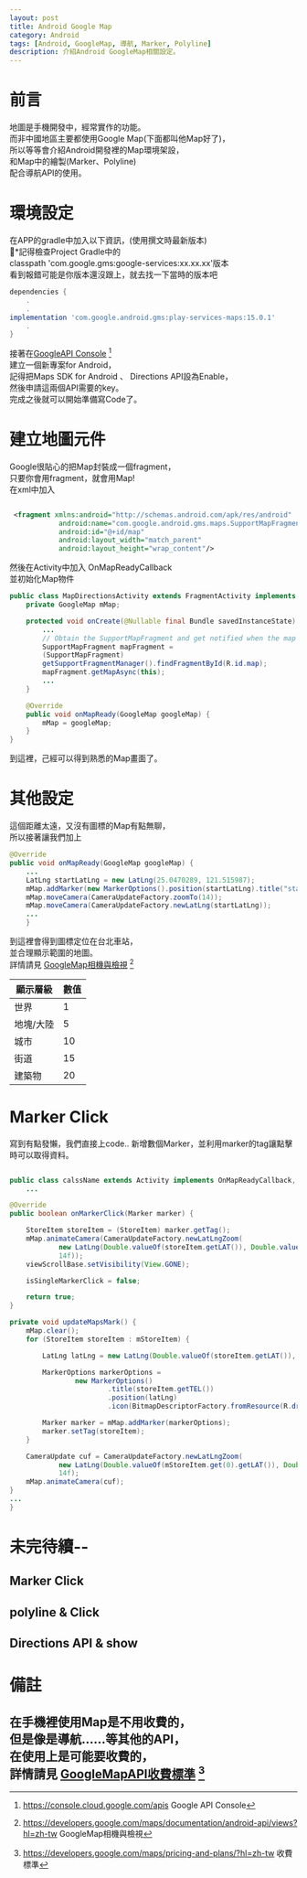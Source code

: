 ```yaml
---
layout: post
title: Android Google Map
category: Android
tags: [Android, GoogleMap, 導航, Marker, Polyline]
description: 介紹Android GoogleMap相關設定。
---
```

# 前言  

地圖是手機開發中，經常實作的功能。  
而非中國地區主要都使用Google Map(下面都叫他Map好了)，  
所以等等會介紹Android開發裡的Map環境架設，  
和Map中的繪製(Marker、Polyline)  
配合導航API的使用。

# 環境設定

在APP的gradle中加入以下資訊，(使用撰文時最新版本)  
*記得檢查Project Gradle中的  
classpath 'com.google.gms:google-services:xx.xx.xx'版本  
看到報錯可能是你版本還沒跟上，就去找一下當時的版本吧  
```gradle
dependencies {
	.
	.
implementation 'com.google.android.gms:play-services-maps:15.0.1'
	.
}
```

接著在[GoogleAPI Console](https://console.cloud.google.com/apis ) [^1]  
建立一個新專案for Android，  
記得把Maps SDK for Android 、 Directions API設為Enable，  
然後申請這兩個API需要的key。  
完成之後就可以開始準備寫Code了。

# 建立地圖元件

Google很貼心的把Map封裝成一個fragment，  
只要你會用fragment，就會用Map!  
在xml中加入
```xml

 <fragment xmlns:android="http://schemas.android.com/apk/res/android"
            android:name="com.google.android.gms.maps.SupportMapFragment"
            android:id="@+id/map"
            android:layout_width="match_parent"
            android:layout_height="wrap_content"/>

```

然後在Activity中加入 OnMapReadyCallback  
並初始化Map物件

```java
public class MapDirectionsActivity extends FragmentActivity implements OnMapReadyCallback {
	private GoogleMap mMap;

	protected void onCreate(@Nullable final Bundle savedInstanceState) {
		...
		// Obtain the SupportMapFragment and get notified when the map is ready to be used.
		SupportMapFragment mapFragment = 
		(SupportMapFragment) 
		getSupportFragmentManager().findFragmentById(R.id.map);
		mapFragment.getMapAsync(this);
		...
	}

	@Override
    public void onMapReady(GoogleMap googleMap) {
		mMap = googleMap;
	}
}
```
到這裡，己經可以得到熟悉的Map畫面了。  

# 其他設定
這個距離太遠，又沒有圖標的Map有點無聊，  
所以接著讓我們加上

```java
@Override
public void onMapReady(GoogleMap googleMap) {
	...
	LatLng startLatLng = new LatLng(25.0470289, 121.515987);
	mMap.addMarker(new MarkerOptions().position(startLatLng).title("start"));
	mMap.moveCamera(CameraUpdateFactory.zoomTo(14));
	mMap.moveCamera(CameraUpdateFactory.newLatLng(startLatLng));
	...
	}
```

到這裡會得到圖標定位在台北車站，  
並合理顯示範圍的地圖。  
詳情請見 [GoogleMap相機與檢視](https://developers.google.com/maps/documentation/android-api/views?hl=zh-tw) [^3] 

顯示層級		| 數值  
------------- |:-----
世界    		| 1
地塊/大陸    	| 5 
城市  			| 10
   街道  		| 15
   建築物  		| 20

# Marker Click

寫到有點發懶，我們直接上code..
新增數個Marker，並利用marker的tag讓點擊時可以取得資料。
```java

public class calssName extends Activity implements OnMapReadyCallback, GoogleMap.OnMarkerClickListener {
	...

@Override
public boolean onMarkerClick(Marker marker) {

	StoreItem storeItem = (StoreItem) marker.getTag();
	mMap.animateCamera(CameraUpdateFactory.newLatLngZoom(
			new LatLng(Double.valueOf(storeItem.getLAT()), Double.valueOf(storeItem.getLON())),
			14f));
	viewScrollBase.setVisibility(View.GONE);

	isSingleMarkerClick = false;

	return true;
}

private void updateMapsMark() {
	mMap.clear();
	for (StoreItem storeItem : mStoreItem) {

		LatLng latLng = new LatLng(Double.valueOf(storeItem.getLAT()), Double.valueOf(storeItem.getLON()));

		MarkerOptions markerOptions =
				new MarkerOptions()
						.title(storeItem.getTEL())
						.position(latLng)
						.icon(BitmapDescriptorFactory.fromResource(R.drawable.icon_location_map));

		Marker marker = mMap.addMarker(markerOptions);
		marker.setTag(storeItem);
	}

	CameraUpdate cuf = CameraUpdateFactory.newLatLngZoom(
			new LatLng(Double.valueOf(mStoreItem.get(0).getLAT()), Double.valueOf(mStoreItem.get(0).getLON())),
			14f);
	mMap.animateCamera(cuf);
}
...
}
```

# 未完待續--
## Marker Click
## polyline & Click
## Directions API & show

# 備註
在手機裡使用Map是不用收費的，    
但是像是導航……等其他的API，  
在使用上是可能要收費的，  
詳情請見 [GoogleMapAPI收費標準](https://developers.google.com/maps/pricing-and-plans/?hl=zh-tw) [^4]  
---------------------


[^1]: https://console.cloud.google.com/apis Google API Console
[^2]: https://developers.google.com/maps/?hl=zh-tw Google Map API
[^3]: https://developers.google.com/maps/documentation/android-api/views?hl=zh-tw GoogleMap相機與檢視
[^4]: https://developers.google.com/maps/pricing-and-plans/?hl=zh-tw 收費標準
